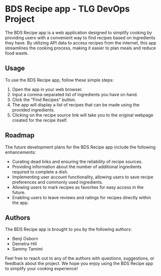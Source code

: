 # BDS Recipe app - TLG DevOps Project

The BDS Recipe app is a web application designed to simplify cooking by providing users with a convenient way to find recipes based on ingredients they have. By utilizing API data to access recipes from the internet, this app streamlines the cooking process, making it easier to plan meals and reduce food waste.

## Usage

To use the BDS Recipe app, follow these simple steps:

1. Open the app in your web browser.
2. Input a comma-separated list of ingredients you have on hand.
3. Click the "Find Recipes" button.
4. The app will display a list of recipes that can be made using the provided ingredients.
5. Clicking on the recipe source link will take you to the original webpage created for the recipe itself. 

## Roadmap

The future development plans for the BDS Recipe app include the following enhancements:

- Curating dead links and ensuring the reliability of recipe sources.
- Providing information about the number of additional ingredients required to complete a dish.
- Implementing user account functionality, allowing users to save recipe preferences and commonly used ingredients.
- Allowing users to mark recipes as favorites for easy access in the future.
- Enabling users to leave reviews and ratings for recipes directly within the app.

## Authors

The BDS Recipe app is brought to you by the following authors:

- Benji Osborn
- Demetra Hill
- Sammy Tamimi

Feel free to reach out to any of the authors with questions, suggestions, or feedback about the project. We hope you enjoy using the BDS Recipe app to simplify your cooking experience!
